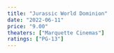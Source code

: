 ```yaml
---
title: "Jurassic World Dominion"
date: "2022-06-11"
price: "9.00"
theaters: ["Marquette Cinemas"]
ratings: ["PG-13"]
---
```

